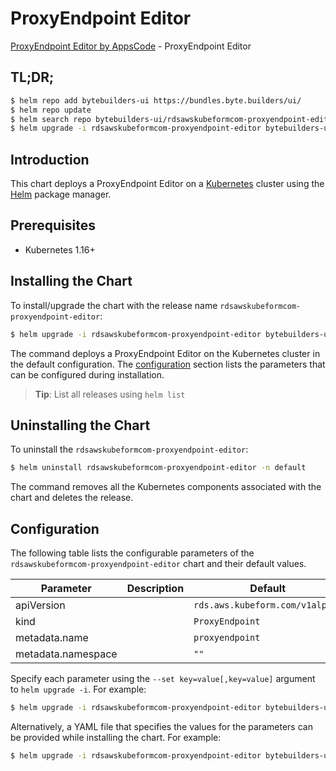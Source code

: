 # ProxyEndpoint Editor

[ProxyEndpoint Editor by AppsCode](https://byte.builders) - ProxyEndpoint Editor

## TL;DR;

```bash
$ helm repo add bytebuilders-ui https://bundles.byte.builders/ui/
$ helm repo update
$ helm search repo bytebuilders-ui/rdsawskubeformcom-proxyendpoint-editor --version=v0.4.18
$ helm upgrade -i rdsawskubeformcom-proxyendpoint-editor bytebuilders-ui/rdsawskubeformcom-proxyendpoint-editor -n default --create-namespace --version=v0.4.18
```

## Introduction

This chart deploys a ProxyEndpoint Editor on a [Kubernetes](http://kubernetes.io) cluster using the [Helm](https://helm.sh) package manager.

## Prerequisites

- Kubernetes 1.16+

## Installing the Chart

To install/upgrade the chart with the release name `rdsawskubeformcom-proxyendpoint-editor`:

```bash
$ helm upgrade -i rdsawskubeformcom-proxyendpoint-editor bytebuilders-ui/rdsawskubeformcom-proxyendpoint-editor -n default --create-namespace --version=v0.4.18
```

The command deploys a ProxyEndpoint Editor on the Kubernetes cluster in the default configuration. The [configuration](#configuration) section lists the parameters that can be configured during installation.

> **Tip**: List all releases using `helm list`

## Uninstalling the Chart

To uninstall the `rdsawskubeformcom-proxyendpoint-editor`:

```bash
$ helm uninstall rdsawskubeformcom-proxyendpoint-editor -n default
```

The command removes all the Kubernetes components associated with the chart and deletes the release.

## Configuration

The following table lists the configurable parameters of the `rdsawskubeformcom-proxyendpoint-editor` chart and their default values.

|     Parameter      | Description |                  Default                   |
|--------------------|-------------|--------------------------------------------|
| apiVersion         |             | <code>rds.aws.kubeform.com/v1alpha1</code> |
| kind               |             | <code>ProxyEndpoint</code>                 |
| metadata.name      |             | <code>proxyendpoint</code>                 |
| metadata.namespace |             | <code>""</code>                            |


Specify each parameter using the `--set key=value[,key=value]` argument to `helm upgrade -i`. For example:

```bash
$ helm upgrade -i rdsawskubeformcom-proxyendpoint-editor bytebuilders-ui/rdsawskubeformcom-proxyendpoint-editor -n default --create-namespace --version=v0.4.18 --set apiVersion=rds.aws.kubeform.com/v1alpha1
```

Alternatively, a YAML file that specifies the values for the parameters can be provided while
installing the chart. For example:

```bash
$ helm upgrade -i rdsawskubeformcom-proxyendpoint-editor bytebuilders-ui/rdsawskubeformcom-proxyendpoint-editor -n default --create-namespace --version=v0.4.18 --values values.yaml
```
